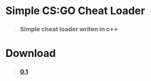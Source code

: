 # Simple CS:GO Cheat Loader
> ### Simple cheat loader writen in c++

# Download
> ### [0.1](https://github.com/NoSkill33/)